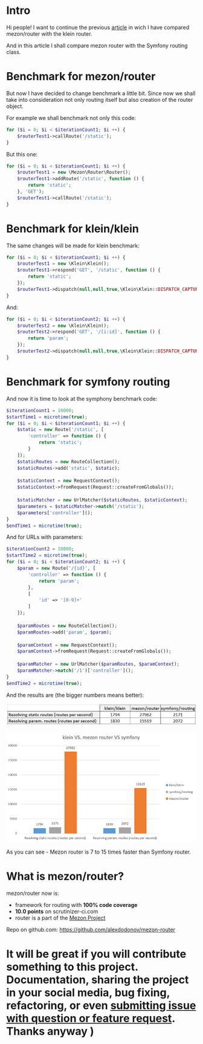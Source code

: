 # Intro

Hi people! I want to continue the previous [article](https://dev.to/alexdodonov/new-php-router-is-25-times-faster-then-klein-router-4ap0) in wich I have compared mezon/router with the klein router.

And in this article I shall compare mezon router with the Symfony routing class.

# Benchmark for mezon/router

But now I have decided to change benchmark a little bit. Since now we shall take into consideration not only routing itself but also creation of the router object.

For example we shall benchmark not only this code:

```PHP
for ($i = 0; $i < $iterationCount1; $i ++) {
    $routerTest1->callRoute('/static');
}
```

But this one:

```php
for ($i = 0; $i < $iterationCount1; $i ++) {
    $routerTest1 = new \Mezon\Router\Router();
    $routerTest1->addRoute('/static', function () {
        return 'static';
    }, 'GET');
    $routerTest1->callRoute('/static');
}
```

# Benchmark for klein/klein

The same changes will be made for klein benchmark:

```php
for ($i = 0; $i < $iterationCount1; $i ++) {
    $routerTest1 = new \Klein\Klein();
    $routerTest1->respond('GET', '/static', function () {
        return 'static';
    });
    $routerTest1->dispatch(null,null,true,\Klein\Klein::DISPATCH_CAPTURE_AND_RETURN);
}
```

And:

```php
for ($i = 0; $i < $iterationCount2; $i ++) {
    $routerTest2 = new \Klein\Klein();
    $routerTest2->respond('GET', '/[i:id]', function () {
        return 'param';
    });
    $routerTest2->dispatch(null,null,true,\Klein\Klein::DISPATCH_CAPTURE_AND_RETURN);
}
```

# Benchmark for symfony routing

And now it is time to look at the symphony benchmark code:

```php
$iterationCount1 = 10000;
$startTime1 = microtime(true);
for ($i = 0; $i < $iterationCount1; $i ++) {
    $static = new Route('/static', [
        'controller' => function () {
            return 'static';
        }
    ]);
    $staticRoutes = new RouteCollection();
    $staticRoutes->add('static', $static);

    $staticContext = new RequestContext();
    $staticContext->fromRequest(Request::createFromGlobals());

    $staticMatcher = new UrlMatcher($staticRoutes, $staticContext);
    $parameters = $staticMatcher->match('/static');
    $parameters['controller']();
}
$endTime1 = microtime(true);
```

And for URLs with parameters:

```php
$iterationCount2 = 10000;
$startTime2 = microtime(true);
for ($i = 0; $i < $iterationCount2; $i ++) {
    $param = new Route('/{id}', [
        'controller' => function () {
            return 'param';
        },
        [
            'id' => '[0-9]+'
        ]
    ]);

    $paramRoutes = new RouteCollection();
    $paramRoutes->add('param', $param);

    $paramContext = new RequestContext();
    $paramContext->fromRequest(Request::createFromGlobals());

    $paramMatcher = new UrlMatcher($paramRoutes, $paramContext);
    $paramMatcher->match('/1')['controller']();
}
$endTime2 = microtime(true);

```

And the results are (the bigger numbers means better):

![table](images/table-symfony.png)

![graph](images/graph-symfony.png)

As you can see - Mezon router is 7 to 15 times faster than Symfony router.

# What is mezon/router?

mezon/router now is:

- framework for routing with **100% code coverage**
- **10.0 points** on scrutinizer-ci.com
- router is a part of the [Mezon Project](https://github.com/alexdodonov/mezon)

Repo on github.com: https://github.com/alexdodonov/mezon-router

# It will be great if you will contribute something to this project. Documentation, sharing the project in your social media, bug fixing, refactoring, or even **[submitting issue with question or feature request](https://github.com/alexdodonov/mezon-router/issues)**. Thanks anyway )